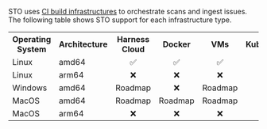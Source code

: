 STO uses [CI build infrastructures](/docs/continuous-integration/use-ci/set-up-build-infrastructure/which-build-infrastructure-is-right-for-me.md) to orchestrate scans and ingest issues. The following table shows STO support for each infrastructure type.

<table>
    <tr>
        <th>Operating System</th>
        <th>Architecture</th>
        <th>Harness Cloud</th>
        <th>Docker</th>
        <th>VMs</th>
        <th>Kubernetes</th>
    </tr>
    <tr>
        <td>Linux</td>
        <td>amd64</td>
        <td align="center">✅</td>
        <td align="center">✅</td>
        <td align="center">✅</td>
        <td align="center">✅</td>
    </tr>
    <tr>
        <td>Linux</td>
        <td>arm64</td>
        <td align="center">❌</td>
        <td align="center">❌</td>
        <td align="center">❌</td>
        <td align="center">❌</td>
    </tr>
    <tr>
        <td>Windows</td>
        <td>amd64</td>
        <td align="center">Roadmap</td>
        <td align="center">❌</td>
        <td align="center">Roadmap</td>
        <td align="center">❌</td>
    </tr>
    <tr>
        <td>MacOS</td>
        <td>amd64</td>
        <td align="center">Roadmap</td>
        <td align="center">Roadmap</td>
        <td align="center">Roadmap</td>
        <td align="center">❌</td>
    </tr>
    <tr>
        <td>MacOS</td>
        <td>arm64</td>
        <td align="center">❌</td>
        <td align="center">❌</td>
        <td align="center">❌</td>
        <td align="center">❌</td>
    </tr>
</table>